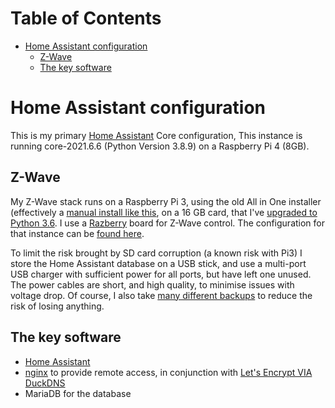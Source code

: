 # Table of Contents
   * [Home Assistant configuration](#home-assistant-configuration)
      * [Z-Wave](#z-wave)
      * [The key software](#the-key-software)

# Home Assistant configuration
This is my primary [Home Assistant](https://home-assistant.io/) Core configuration, This instance is running core-2021.6.6 (Python Version 3.8.9) on a Raspberry Pi 4 (8GB).

## Z-Wave
My Z-Wave stack runs on a Raspberry Pi 3, using the old All in One installer (effectively a [manual install like this](https://blog.ceard.tech/2017/12/installing-home-assistant-in-virtual.html), on a 16 GB card, that I've [upgraded to Python 3.6](https://blog.ceard.tech/2017/12/upgrading-python-virtual-environment.html). I use a [Razberry](https://razberry.z-wave.me/) board for Z-Wave control. The configuration for that instance can be [found here](https://github.com/DubhAd/HomeAssistant-ZWave).

To limit the risk brought by SD card corruption (a known risk with Pi3) I store the Home Assistant database on a USB stick, and use a multi-port USB charger with sufficient power for all ports, but have left one unused. The power cables are short, and high quality, to minimise issues with voltage drop. Of course, I also take [many different backups](https://blog.ceard.tech/2017/10/backing-up-home-assistant.html) to reduce the risk of losing anything.


## The key software

* [Home Assistant](https://home-assistant.io/)
* [nginx](https://nginx.org/en/) to provide remote access, in conjunction with [Let's Encrypt VIA DuckDNS](https://github.com/home-assistant/hassio-addons/tree/master/duckdns)
* MariaDB for the database
